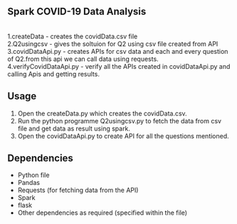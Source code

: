 ##  Spark COVID-19 Data Analysis
<br>
1.createData - creates the covidData.csv file
<br>
2.Q2usingcsv - gives the soltuion for Q2 using csv file created from API
<br>
3.covidDataApi.py - creates APIs for csv data and each and every question of Q2.from this api we can call data using requests.
<br>
4.verifyCovidDataApi.py - verify all the APIs created in covidDataApi.py and calling Apis and getting results.


## Usage

1. Open the createData.py which creates the covidData.csv.
2. Run the python programme  Q2usingcsv.py to fetch the  data from  csv file  and  get data as result using spark.
3. Open the covidDataApi.py to create API for all the questions mentioned.

## Dependencies

- Python file
- Pandas
- Requests (for fetching data from the API)
- Spark
- flask
- Other dependencies as required (specified within the file)
